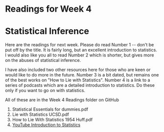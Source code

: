 # Readings for Week 4
# Statistical Inference

Here are the readings for next week. Please do read Number 1 -- don't be put off by the title. It is fairly long, but an excellent introduction to statistics. I would also like you all to read Number 2 which is shorter, but gives more on the abuses of statistical inference. 

I have also included two other resources here for those who are keen or would like to do more in the future. Number 3 is a bit dated, but remains one of the best works on "How to Lie with Statistics". Number 4 is a link to a series of podcasts which are a detailed introduction to statistics. Do these only if you want to go on with statistics.

All of these are in the Week 4 Readings folder on GitHub

1. Statistical Essentials for dummies.pdf
1. Lie with Statistics UCSD.pdf
1. How to Lie With Statistics 1954 Huff.pdf
1. [YouTube Introduction to Statistics](https://www.youtube.com/watch?v=qKPhtBIsyIY)
